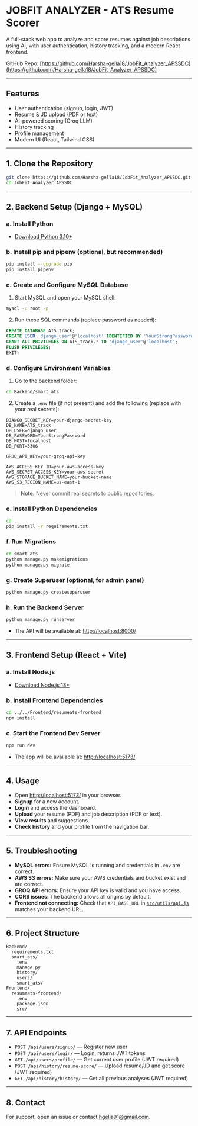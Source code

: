# JOBFIT ANALYZER - ATS Resume Scorer

A full-stack web app to analyze and score resumes against job descriptions using AI, with user authentication, history tracking, and a modern React frontend.

GitHub Repo: [https://github.com/Harsha-gella18/JobFit_Analyzer_APSSDC](https://github.com/Harsha-gella18/JobFit_Analyzer_APSSDC)

---

## Features

- User authentication (signup, login, JWT)
- Resume & JD upload (PDF or text)
- AI-powered scoring (Groq LLM)
- History tracking
- Profile management
- Modern UI (React, Tailwind CSS)

---

## 1. Clone the Repository

```sh
git clone https://github.com/Harsha-gella18/JobFit_Analyzer_APSSDC.git
cd JobFit_Analyzer_APSSDC
```

---

## 2. Backend Setup (Django + MySQL)

### a. Install Python

- [Download Python 3.10+](https://www.python.org/downloads/)

### b. Install pip and pipenv (optional, but recommended)

```sh
pip install --upgrade pip
pip install pipenv
```

### c. Create and Configure MySQL Database

1. Start MySQL and open your MySQL shell:

```sh
mysql -u root -p
```

2. Run these SQL commands (replace password as needed):

```sql
CREATE DATABASE ATS_track;
CREATE USER 'django_user'@'localhost' IDENTIFIED BY 'YourStrongPassword';
GRANT ALL PRIVILEGES ON ATS_track.* TO 'django_user'@'localhost';
FLUSH PRIVILEGES;
EXIT;
```

### d. Configure Environment Variables

1. Go to the backend folder:

```sh
cd Backend/smart_ats
```

2. Create a `.env` file (if not present) and add the following (replace with your real secrets):

```env
DJANGO_SECRET_KEY=your-django-secret-key
DB_NAME=ATS_track
DB_USER=django_user
DB_PASSWORD=YourStrongPassword
DB_HOST=localhost
DB_PORT=3306

GROQ_API_KEY=your-groq-api-key

AWS_ACCESS_KEY_ID=your-aws-access-key
AWS_SECRET_ACCESS_KEY=your-aws-secret
AWS_STORAGE_BUCKET_NAME=your-bucket-name
AWS_S3_REGION_NAME=us-east-1
```

> **Note:** Never commit real secrets to public repositories.

### e. Install Python Dependencies

```sh
cd ..
pip install -r requirements.txt
```

### f. Run Migrations

```sh
cd smart_ats
python manage.py makemigrations
python manage.py migrate
```

### g. Create Superuser (optional, for admin panel)

```sh
python manage.py createsuperuser
```

### h. Run the Backend Server

```sh
python manage.py runserver
```

- The API will be available at: [http://localhost:8000/](http://localhost:8000/)

---

## 3. Frontend Setup (React + Vite)

### a. Install Node.js

- [Download Node.js 18+](https://nodejs.org/)

### b. Install Frontend Dependencies

```sh
cd ../../Frontend/resumeats-frontend
npm install
```

### c. Start the Frontend Dev Server

```sh
npm run dev
```

- The app will be available at: [http://localhost:5173/](http://localhost:5173/)

---

## 4. Usage

- Open [http://localhost:5173/](http://localhost:5173/) in your browser.
- **Signup** for a new account.
- **Login** and access the dashboard.
- **Upload** your resume (PDF) and job description (PDF or text).
- **View results** and suggestions.
- **Check history** and your profile from the navigation bar.

---

## 5. Troubleshooting

- **MySQL errors:** Ensure MySQL is running and credentials in `.env` are correct.
- **AWS S3 errors:** Make sure your AWS credentials and bucket exist and are correct.
- **GROQ API errors:** Ensure your API key is valid and you have access.
- **CORS issues:** The backend allows all origins by default.
- **Frontend not connecting:** Check that `API_BASE_URL` in [`src/utils/api.js`](Frontend/resumeats-frontend/src/utils/api.js) matches your backend URL.

---

## 6. Project Structure

```
Backend/
  requirements.txt
  smart_ats/
    .env
    manage.py
    history/
    users/
    smart_ats/
Frontend/
  resumeats-frontend/
    .env
    package.json
    src/
```

---

## 7. API Endpoints

- `POST /api/users/signup/` — Register new user
- `POST /api/users/login/` — Login, returns JWT tokens
- `GET /api/users/profile/` — Get current user profile (JWT required)
- `POST /api/history/resume-score/` — Upload resume/JD and get score (JWT required)
- `GET /api/history/history/` — Get all previous analyses (JWT required)

---

## 8. Contact

For support, open an issue or contact [hgella91@gmail.com](mailto:hgella91@gmail.com).
